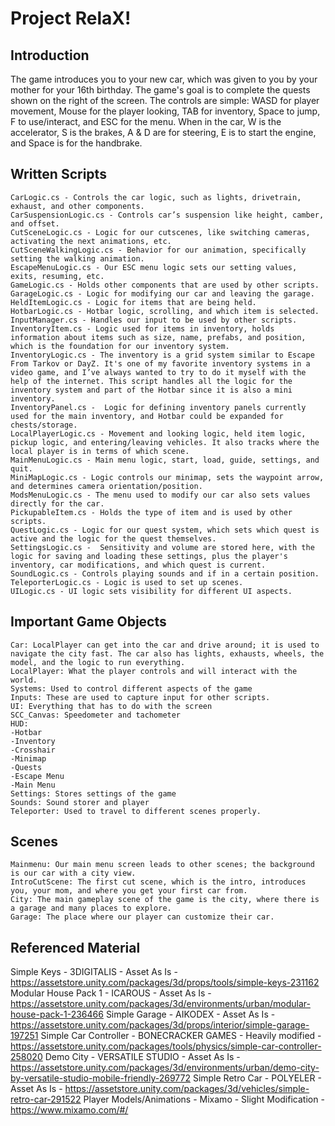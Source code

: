 # Project RelaX!

## Introduction

The game introduces you to your new car, which was given to you by your mother for your 16th birthday. The game's goal is to complete the quests shown on the right of the screen. The controls are simple: WASD for player movement, Mouse for the player looking, TAB for inventory, Space to jump, F to use/interact, and ESC for the menu. When in the car, W is the accelerator, S is the brakes, A & D are for steering, E is to start the engine, and Space is for the handbrake.
## Written Scripts

```
CarLogic.cs - Controls the car logic, such as lights, drivetrain, exhaust, and other components.
CarSuspensionLogic.cs - Controls car’s suspension like height, camber, and offset.
CutSceneLogic.cs - Logic for our cutscenes, like switching cameras, activating the next animations, etc.
CutSceneWalkingLogic.cs - Behavior for our animation, specifically setting the walking animation.
EscapeMenuLogic.cs - Our ESC menu logic sets our setting values, exits, resuming, etc.
GameLogic.cs - Holds other components that are used by other scripts.
GarageLogic.cs - Logic for modifying our car and leaving the garage.
HeldItemLogic.cs - Logic for items that are being held.
HotbarLogic.cs - Hotbar logic, scrolling, and which item is selected.
InputManager.cs - Handles our input to be used by other scripts.
InventoryItem.cs - Logic used for items in inventory, holds information about items such as size, name, prefabs, and position, which is the foundation for our inventory system.
InventoryLogic.cs - The inventory is a grid system similar to Escape From Tarkov or DayZ. It's one of my favorite inventory systems in a video game, and I’ve always wanted to try to do it myself with the help of the internet. This script handles all the logic for the inventory system and part of the Hotbar since it is also a mini inventory.
InventoryPanel.cs -  Logic for defining inventory panels currently used for the main inventory, and Hotbar could be expanded for chests/storage.
LocalPlayerLogic.cs - Movement and looking logic, held item logic, pickup logic, and entering/leaving vehicles. It also tracks where the local player is in terms of which scene.
MainMenuLogic.cs - Main menu logic, start, load, guide, settings, and quit.
MiniMapLogic.cs - Logic controls our minimap, sets the waypoint arrow, and determines camera orientation/position.
ModsMenuLogic.cs - The menu used to modify our car also sets values directly for the car.
PickupableItem.cs - Holds the type of item and is used by other scripts.
QuestLogic.cs - Logic for our quest system, which sets which quest is active and the logic for the quest themselves.
SettingsLogic.cs -  Sensitivity and volume are stored here, with the logic for saving and loading these settings, plus the player's inventory, car modifications, and which quest is current.
SoundLogic.cs - Controls playing sounds and if in a certain position.
TeleporterLogic.cs - Logic is used to set up scenes.
UILogic.cs - UI logic sets visibility for different UI aspects.
```

## Important Game Objects
```
Car: LocalPlayer can get into the car and drive around; it is used to navigate the city fast. The car also has lights, exhausts, wheels, the model, and the logic to run everything.
LocalPlayer: What the player controls and will interact with the world. 
Systems: Used to control different aspects of the game
Inputs: These are used to capture input for other scripts.
UI: Everything that has to do with the screen
SCC_Canvas: Speedometer and tachometer
HUD:
-Hotbar
-Inventory
-Crosshair
-Minimap
-Quests
-Escape Menu
-Main Menu
Settings: Stores settings of the game
Sounds: Sound storer and player
Teleporter: Used to travel to different scenes properly.
```

## Scenes
```
Mainmenu: Our main menu screen leads to other scenes; the background is our car with a city view.
IntroCutScene: The first cut scene, which is the intro, introduces you, your mom, and where you get your first car from.
City: The main gameplay scene of the game is the city, where there is a garage and many places to explore.
Garage: The place where our player can customize their car.
```


## Referenced Material

Simple Keys - 3DIGITALIS - Asset As Is - https://assetstore.unity.com/packages/3d/props/tools/simple-keys-231162
Modular House Pack 1 - ICAROUS - Asset As Is - https://assetstore.unity.com/packages/3d/environments/urban/modular-house-pack-1-236466
Simple Garage - AIKODEX - Asset As Is - https://assetstore.unity.com/packages/3d/props/interior/simple-garage-197251
Simple Car Controller - BONECRACKER GAMES - Heavily modified - https://assetstore.unity.com/packages/tools/physics/simple-car-controller-258020
Demo City - VERSATILE STUDIO - Asset As Is - https://assetstore.unity.com/packages/3d/environments/urban/demo-city-by-versatile-studio-mobile-friendly-269772
Simple Retro Car - POLYELER - Asset As Is - https://assetstore.unity.com/packages/3d/vehicles/simple-retro-car-291522
Player Models/Animations - Mixamo - Slight Modification - https://www.mixamo.com/#/
